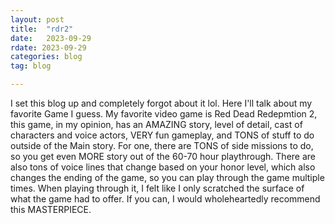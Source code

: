 ```yaml
---
layout: post
title:  "rdr2"
date:   2023-09-29
rdate: 2023-09-29
categories: blog
tag: blog

---
```


I set this blog up and completely forgot about it lol. Here I'll talk about my favorite Game I guess. My favorite video game is Red Dead Redepmtion 2, this game, in my opinion, has an AMAZING story, level of detail, cast of characters and voice actors, VERY fun gameplay, and TONS of stuff to do outside of the Main story. For one, there are TONS of side missions to do, so you get even MORE story out of the 60-70 hour playthrough. There are also tons of voice lines that change based on your honor level, which also changes the ending of the game, so you can play through the game multiple times. When playing through it, I felt like I only scratched the surface of what the game had to offer. If you can, I would wholeheartedly recommend this MASTERPIECE.